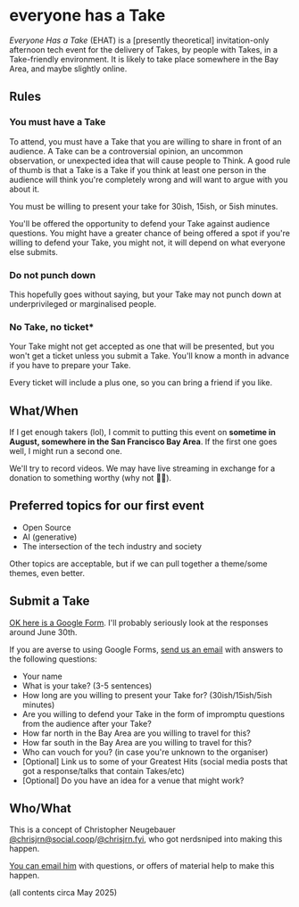 # everyone has a Take

_Everyone Has a Take_ (EHAT) is a [presently theoretical] invitation-only afternoon tech event for the delivery of Takes, by people with Takes, in a Take-friendly environment. It is likely to take place somewhere in the Bay Area, and maybe slightly online.


## Rules

### You must have a Take

To attend, you must have a Take that you are willing to share in front of an audience. A Take can be a controversial opinion, an uncommon observation, or unexpected idea that will cause people to Think. A good rule of thumb is that a Take is a Take if you think at least one person in the audience will think you're completely wrong and will want to argue with you about it.

You must be willing to present your take for 30ish, 15ish, or 5ish minutes.

You'll be offered the opportunity to defend your Take against audience questions. You might have a greater chance of being offered a spot if you're willing to defend your Take, you might not, it will depend on what everyone else submits.


### Do not punch down

This hopefully goes without saying, but your Take may not punch down at underprivileged or marginalised people.


### No Take, no ticket*

Your Take might not get accepted as one that will be presented, but you won't get a ticket unless you submit a Take. You'll know a month in advance if you have to prepare your Take.

Every ticket will include a plus one, so you can bring a friend if you like.


## What/When

If I get enough takers (lol), I commit to putting this event on **sometime in August, somewhere in the San Francisco Bay Area**. If the first one goes well, I might run a second one.

We'll try to record videos. We may have live streaming in exchange for a donation to something worthy (why not 🤷‍♂️).


## Preferred topics for our first event

* Open Source
* AI (generative)
* The intersection of the tech industry and society

Other topics are acceptable, but if we can pull together a theme/some themes, even better.


## Submit a Take

[OK here is a Google Form](https://forms.gle/6K3zLNkTDtYGcLr78). I'll probably seriously look at the responses around June 30th.

If you are averse to using Google Forms, [send us an email](mailto:takes@ehat.fyi) with answers to the following questions:

* Your name
* What is your take? (3-5 sentences)
* How long are you willing to present your Take for? (30ish/15ish/5ish minutes)
* Are you willing to defend your Take in the form of impromptu questions from the audience after your Take?
* How far north in the Bay Area are you willing to travel for this?
* How far south in the Bay Area are you willing to travel for this?
* Who can vouch for you? (in case you're unknown to the organiser)
* [Optional] Link us to some of your Greatest Hits (social media posts that got a response/talks that contain Takes/etc)
* [Optional] Do you have an idea for a venue that might work?


## Who/What

This is a concept of Christopher Neugebauer [@chrisjrn@social.coop](https://social.coop/@chrisjrn)/[@chrisjrn.fyi](https://bsky.app/profile/chrisjrn.fyi), who got nerdsniped into making this happen.

[You can email him](mailto:chrisjrn@ehat.fyi) with questions, or offers of material help to make this happen.

(all contents circa May 2025)
